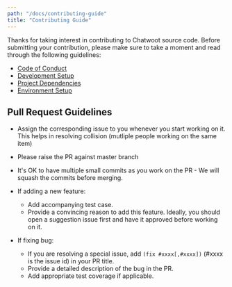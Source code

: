 ```yaml
---
path: "/docs/contributing-guide"
title: "Contributing Guide"
---
```


Thanks for taking interest in contributing to Chatwoot source code. Before submitting your contribution, please make sure to take a moment and read through the following guidelines:

- [Code of Conduct](https://www.chatwoot.com/docs/code-of-conduct)
- [Development Setup](https://www.chatwoot.com/docs/installation-guide-ubuntu)
- [Project Dependencies](https://www.chatwoot.com/docs/dependencies)
- [Environment Setup](https://www.chatwoot.com/docs/environment-variables)

## Pull Request Guidelines

- Assign the corresponding issue to you whenever you start working on it. This helps in resolving collision (mutliple people working on the same item)

- Please raise the PR against master branch

- It's OK to have multiple small commits as you work on the PR - We will squash the commits before merging.

- If adding a new feature:
  - Add accompanying test case.
  - Provide a convincing reason to add this feature. Ideally, you should open a suggestion issue first and have it approved before working on it.

- If fixing bug:
  - If you are resolving a special issue, add `(fix #xxxx[,#xxxx])` (#xxxx is the issue id) in your PR title.
  - Provide a detailed description of the bug in the PR.
  - Add appropriate test coverage if applicable.
